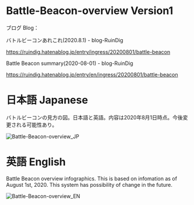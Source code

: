 # Battle-Beacon-overview Version1

ブログ Blog：

バトルビーコンあれこれ(2020.8.1) - blog-RuinDig

https://ruindig.hatenablog.jp/entry/ingress/20200801/battle-beacon

Battle Beacon summary(2020-08-01) - blog-RuinDig

https://ruindig.hatenablog.jp/entry/en/ingress/20200801/battle-beacon

# 日本語 Japanese

バトルビーコンの見方の図。日本語と英語。内容は2020年8月1日時点。今後変更される可能性あり。

![Battle-Beacon-overview_JP](https://user-images.githubusercontent.com/20723919/124847870-b81f8180-dfd6-11eb-8cd7-d4b46e8c6b4c.png)

# 英語 English

Battle Beacon overview infographics. This is based on infomation as of August 1st, 2020. This system has possibility of change in the future.

![Battle-Beacon-overview_EN](https://user-images.githubusercontent.com/20723919/124847901-ca012480-dfd6-11eb-9e47-5b5e2a4dab40.png)
